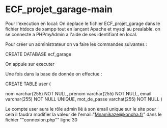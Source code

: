# ECF_projet_garage-main

Pour l'execution en local:
On deplace le fichier ECF_projet_garage dans le fichier htdocs de xampp tout en lançant Apache et mysql au prealable.
on se connecte a PHPmyAdmin a l'aide de ses identifiant en local.

Pour créer un administrateur on va faire les commandes suivantes :

CREATE DATABASE ecf_garage


On appuie sur executer

Une fois dans la base de donnée on effectue :

CREATE TABLE user (
 
  nom varchar(255) NOT NULL,
  prenom varchar(255) NOT NULL,
  email varchar(255) NOT NULL UNIQUE,
  mot_de_passe varchat(255) NOT NULL
)

Le compte user aura le rôle admin lié à son email unique sur le site 
pour cela il faudra modifier la valeur de l'email:"Mnamikaze@konoha.fr" dans le fichier ""connexion.php"" ligne 30 
